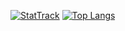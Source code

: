 [![StatTrack](https://github-readme-stats.vercel.app/api?username=thepotatocamera&count_private=true&show_icons=true&theme=tokyonight)](https://github.com/anuraghazra/github-readme-stats)
[![Top Langs](https://github-readme-stats.vercel.app/api/top-langs/?username=thepotatocamera&layout=compact&theme=tokyonight)](https://github.com/anuraghazra/github-readme-stats)
